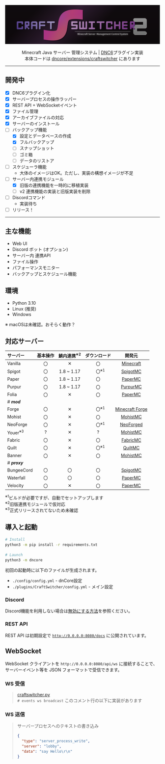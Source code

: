 <div align="center">
  <picture>
    <source media="(prefers-color-scheme: dark)" srcset="icons/header_nobg.png">
    <source media="(prefers-color-scheme: light)" srcset="icons/header_nobg_light.png">
    <img src="icons/header.png">
  </picture>

  Minecraft Java サーバー 管理システム |
  <a href="https://github.com/Necnion8/dnCoreV6">DNC6</a>プラグイン実装
  <br>
  本体コードは <a href="dncore%2Fextensions%2Fcraftswitcher">dncore/extensions/craftswitcher</a> にあります
</div>

---
## 開発中
- [x] DNC6プラグイン化
- [x] サーバープロセスの操作ラッパー
- [x] REST API + WebSocketイベント
- [x] ファイル管理
- [x] アーカイブファイルの対応
- [x] サーバーのインストール
- [ ] バックアップ機能
  - [x] 設定とデータベースの作成
  - [x] フルバックアップ
  - [ ] スナップショット
  - [ ] ゴミ箱
  - [ ] データのリストア
- [ ] スケジューラ機能
  - 大体のイメージはOK。ただし、実装の構想イメージが不足
- [ ] サーバー内連携モジュール
  - [x] 旧版の連携機能を一時的に移植実装
  - [ ] v2 連携機能の実装と旧版実装を削除
- [ ] Discordコマンド
  - 実装待ち
- [ ] リリース！

---
## 主な機能
- Web UI
- Discord ボット (オプション)
- サーバー内 連携API
- ファイル操作
- パフォーマンスモニター
- バックアップとスケジュール機能


## 環境
- Python 3.10
- Linux (推奨)
- Windows

※ macOSは未確認。おそらく動作？

## 対応サーバー
| サーバー               | 基本操作 | 鯖内連携<sup>※2</sup> |                  ダウンロード                   |                             開発元                              |
|:-------------------|:----:|:-----------------:|:-----------------------------------------:|:------------------------------------------------------------:|
| Vanilla            |  〇   |         ✕         |                     〇                     | [Minecraft](https://www.minecraft.net/ja-jp/download/server) |
| Spigot             |  〇   |    1.8 ~ 1.17     | 〇<sup style="position:absolute;">※1</sup> |    [SpigotMC](https://www.spigotmc.org/wiki/buildtools/)     |
| Paper              |  〇   |    1.8 ~ 1.17     |                     〇                     |         [PaperMC](https://papermc.io/software/paper)         |
| Purpur             |  〇   |    1.8 ~ 1.17     |                     〇                     |              [PurpurMC](https://purpurmc.org/)               |
| Folia              |  〇   |         ✕         |                     〇                     |         [PaperMC](https://papermc.io/software/folia)         |
| # ***mod***        |
| Forge              |  〇   |         ✕         | 〇<sup style="position:absolute;">※1</sup> |     [Minecraft Forge](https://files.minecraftforge.net/)     |
| Mohist             |  〇   |         ✕         |                     〇                     |       [MohistMC](https://mohistmc.com/software/mohist)       |
| NeoForge           |  〇   |         ✕         | 〇<sup style="position:absolute;">※1</sup> |             [NeoForged](https://neoforged.net/)              |
| Youer<sup>※3</sup> |  ?   |         ✕         |                     ?                     |       [MohistMC](https://mohistmc.com/software/youer)        |
| Fabric             |  〇   |         ✕         |                     〇                     |              [FabricMC](https://fabricmc.net/)               |
| Quilt              |  〇   |         ✕         | 〇<sup style="position:absolute;">※1</sup> |               [QuiltMC](https://quiltmc.org/)                |
| Banner             |  〇   |         ✕         |                     〇                     |       [MohistMC](https://mohistmc.com/software/banner)       |
| # ***proxy***      |
| BungeeCord         |  〇   |         〇         |                     〇                     |    [SpigotMC](https://www.spigotmc.org/wiki/bungeecord/)     |
| Waterfall          |  〇   |         〇         |                     〇                     |       [PaperMC](https://papermc.io/software/waterfall)       |
| Velocity           |  〇   |         ✕         |                     〇                     |       [PaperMC](https://papermc.io/software/velocity)        |

<sup>※1</sup>ビルドが必要ですが、自動でセットアップします<br>
<sup>※2</sup>旧版連携モジュールで仮対応<br>
<sup>※3</sup>正式リリースされてないため未確認

## 導入と起動
```bash
# Install
python3 -m pip install -r requirements.txt

# Launch
python3 -m dncore
```
初回の起動時に以下のファイルが生成されます。
- `./config/config.yml` - dnCore設定
- `./plugins/CraftSwitcher/config.yml` - メイン設定


### Discord
Discord機能を利用しない場合は[無効にする方法](https://github.com/Necnion8/dnCoreV6/wiki/No-Connect-Discord)を参照ください。

### REST API
REST API は初期設定で [`http://0.0.0.0:8080/docs`](http://localhost:8080/docs) に公開されています。


## WebSocket
WebSocket クライアントを `http://0.0.0.0:8080/api/ws` に接続することで、サーバーイベント等を JSON フォーマットで受信できます。

### WS 受信
> [craftswitcher.py](dncore%2Fextensions%2Fcraftswitcher%2Fcraftswitcher.py)<br>
> `# events ws broadcast` このコメント行の以下に実装があります


### WS 送信
> サーバープロセスへのテキストの書き込み
> ```json
> {
>   "type": "server_process_write",
>   "server": "lobby",
>   "data": "say Hello\r\n"
> }
> ```
